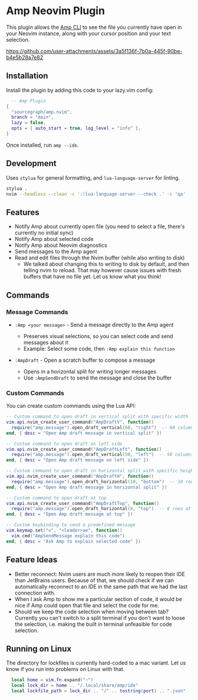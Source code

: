 # Amp Neovim Plugin

This plugin allows the [Amp CLI](https://ampcode.com/manual#cli) to see the file you currently have open in your Neovim instance, along with your cursor position and your text selection.


https://github.com/user-attachments/assets/3a5f136f-7b0a-445f-90be-b4e5b28a7e82


## Installation

Install the plugin by adding this code to your lazy.vim config:

```lua
  -- Amp Plugin
{
  "sourcegraph/amp.nvim",
  branch = "main", 
  lazy = false,
  opts = { auto_start = true, log_level = "info" },
}
```

Once installed, run `amp --ide`.

## Development

Uses `stylua` for general formatting, and `lua-language-server` for linting.

```bash
stylua .
nvim --headless --clean -c ':!lua-language-server --check .' -c 'qa'
```

## Features

- Notify Amp about currently open file (you need to select a file, there's currently no initial sync)
- Notify Amp about selected code
- Notify Amp about Neovim diagnostics
- Send messages to the Amp agent
- Read and edit files through the Nvim buffer (while also writing to disk)
  - We talked about changing this to writing to disk by default, and then telling nvim to reload. That may however cause issues with fresh buffers that have no file yet. Let us know what you think!

## Commands

### Message Commands

- `:Amp <your message>` - Send a message directly to the Amp agent
  - Preserves visual selections, so you can select code and send messages about it
  - Example: Select some code, then `:Amp explain this function`

- `:AmpDraft` - Open a scratch buffer to compose a message
  - Opens in a horizontal split for writing longer messages
  - Use `:AmpSendDraft` to send the message and close the buffer

### Custom Commands

You can create custom commands using the Lua API:

```lua
-- Custom command to open draft in vertical split with specific width
vim.api.nvim_create_user_command("AmpDraftV", function()
  require("amp.message").open_draft_vertical(60, "right")  -- 60 columns wide on right
end, { desc = "Open Amp draft message in vertical split" })

-- Custom command to open draft on left side
vim.api.nvim_create_user_command("AmpDraftLeft", function()
  require("amp.message").open_draft_vertical(50, "left")  -- 50 columns on left
end, { desc = "Open Amp draft message on left side" })

-- Custom command to open draft in horizontal split with specific height  
vim.api.nvim_create_user_command("AmpDraftH", function()
  require("amp.message").open_draft_horizontal(10, "bottom")  -- 10 rows at bottom
end, { desc = "Open Amp draft message in horizontal split" })

-- Custom command to open draft at top
vim.api.nvim_create_user_command("AmpDraftTop", function()
  require("amp.message").open_draft_horizontal(8, "top")  -- 8 rows at top
end, { desc = "Open Amp draft message at top" })

-- Custom keybinding to send a predefined message
vim.keymap.set("v", "<leader>ae", function()
  vim.cmd("AmpSendMessage explain this code")
end, { desc = "Ask Amp to explain selected code" })
```

## Feature Ideas

- Better reconnect: Nvim users are much more likely to reopen their IDE than JetBrains users. Because of that, we should check if we can automatically reconnect to an IDE in the same path that we had the last connection with.
- When I ask Amp to show me a particular section of code, it would be nice if Amp could open that file and select the code for me.
- Should we keep the code selection when moving between tab? Currently you can't switch to a split terminal if you don't want to loose the selection, i.e. making the built in terminal unfeasible for code selection.

## Running on Linux

The directory for lockfiles is currently hard-coded to a mac variant. Let us know if you run into problems on Linux with that.

```lua
  local home = vim.fn.expand("~")
  local lock_dir = home .. "/.local/share/amp/ide"
  local lockfile_path = lock_dir .. "/" .. tostring(port) .. ".json"
```

